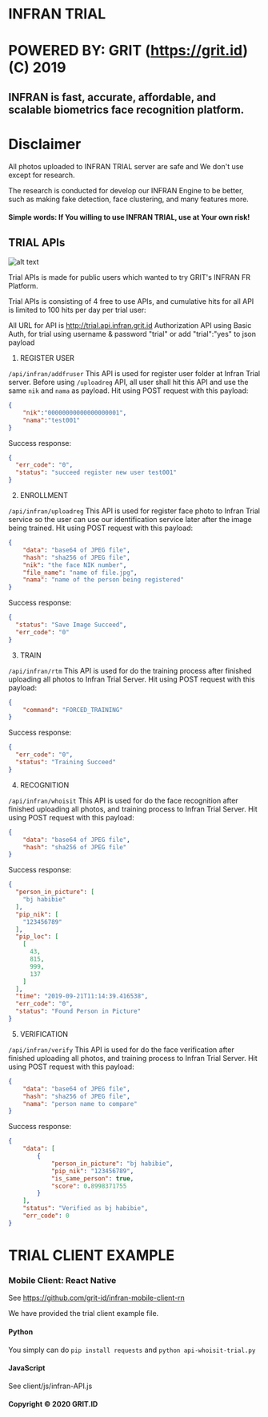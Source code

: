 # INFRAN TRIAL
# POWERED BY: GRIT (https://grit.id) (C) 2019
## INFRAN is fast, accurate, affordable, and scalable biometrics face recognition platform.
# Disclaimer
All photos uploaded to INFRAN TRIAL server are safe and We don't use except for research.

The research is conducted for develop our INFRAN Engine to be better, such as making fake detection, face clustering, and many features more.
#### Simple words: If You willing to use INFRAN TRIAL, use at Your own risk!
## TRIAL APIs
![alt text](https://i.ibb.co/YcYn36b/infran-trial-arch.png)

Trial APIs is made for public users which wanted to try GRIT's INFRAN FR Platform.

Trial APIs is consisting of 4 free to use APIs, and cumulative hits for all API is limited to 100 hits per day per trial user:

All URL for API is http://trial.api.infran.grit.id
Authorization API using Basic Auth, for trial using username & password "trial" or add "trial":"yes" to json payload

1. REGISTER USER

`/api/infran/addfruser`
This API is used for register user folder at Infran Trial server. Before using `/uploadreg` API, all user shall hit this API and use the same `nik` and `nama` as payload.
Hit using POST request with this payload:
```json
{
	"nik":"00000000000000000001",
	"nama":"test001"
}
```
Success response:
```json
{
  "err_code": "0",
  "status": "succeed register new user test001"
}
```
2. ENROLLMENT

`/api/infran/uploadreg`
This API is used for register face photo to Infran Trial service so the user can use our identification service later after the image being trained.
Hit using POST request with this payload:
```json
{
	"data": "base64 of JPEG file",
	"hash": "sha256 of JPEG file",
	"nik": "the face NIK number",
	"file_name": "name of file.jpg",
	"nama": "name of the person being registered"
}
```
Success response:
```json
{
  "status": "Save Image Succeed",
  "err_code": "0"
}
```
3. TRAIN 

`/api/infran/rtm`
This API is used for do the training process after finished uploading all photos to Infran Trial Server.
Hit using POST request with this payload:
```json
{
    "command": "FORCED_TRAINING"
}
```
Success response:
```json
{
  "err_code": "0",
  "status": "Training Succeed"
}
```
4. RECOGNITION 

`/api/infran/whoisit`
This API is used for do the face recognition after finished uploading all photos, and training process to Infran Trial Server.
Hit using POST request with this payload:
```json
{
	"data": "base64 of JPEG file",
	"hash": "sha256 of JPEG file"
}
```
Success response:
```json
{
  "person_in_picture": [
    "bj habibie"
  ],
  "pip_nik": [
    "123456789"
  ],
  "pip_loc": [
    [
      43,
      815,
      999,
      137
    ]
  ],
  "time": "2019-09-21T11:14:39.416538",
  "err_code": "0",
  "status": "Found Person in Picture"
}
```
5. VERIFICATION 

`/api/infran/verify`
This API is used for do the face verification after finished uploading all photos, and training process to Infran Trial Server.
Hit using POST request with this payload:
```json
{
	"data": "base64 of JPEG file",
	"hash": "sha256 of JPEG file",
	"nama": "person name to compare"
}
```
Success response:
```json
{
    "data": [
        {
            "person_in_picture": "bj habibie",
            "pip_nik": "123456789",
            "is_same_person": true,
            "score": 0.8998371755
        }
    ],
    "status": "Verified as bj habibie",
    "err_code": 0
}
```


# TRIAL CLIENT EXAMPLE
### Mobile Client: React Native
See https://github.com/grit-id/infran-mobile-client-rn

We have provided the trial client example file.
#### Python
You simply can do `pip install requests` and `python api-whoisit-trial.py`
#### JavaScript
See client/js/infran-API.js

#### Copyright © 2020 GRIT.ID
